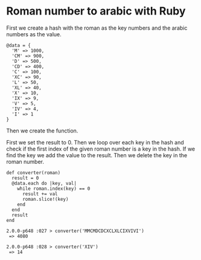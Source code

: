# Roman number to arabic with Ruby

First we create a hash with the roman as the key numbers and the arabic numbers as the value.

```
@data = {
  'M' => 1000,
  'CM' => 900,
  'D' => 500,
  'CD' => 400,
  'C' => 100,
  'XC' => 90,
  'L' => 50,
  'XL' => 40,
  'X' => 10,
  'IX' => 9,
  'V' => 5,
  'IV' => 4,
  'I' => 1
}
```

Then we create the function.

First we set the result to 0. Then we loop over each key in the hash and check if the first index of the given roman number is a key in the hash. If we find the key we add the value to the result. Then we delete the key in the roman number.

```
def converter(roman)
  result = 0
  @data.each do |key, val|
    while roman.index(key) == 0
      result += val
      roman.slice!(key)
    end
  end
  result
end
```

```
2.0.0-p648 :027 > converter('MMCMDCDCXCLXLCIXVIVI')
 => 4080
```

```
2.0.0-p648 :028 > converter('XIV')
 => 14
```

